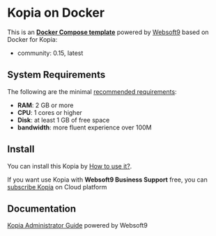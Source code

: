 # Kopia on Docker  

This is an **[Docker Compose template](https://github.com/Websoft9/docker-library)** powered by [Websoft9](https://www.websoft9.com) based on Docker for Kopia:


 - community:  0.15, latest


## System Requirements

The following are the minimal [recommended requirements](https://kopia.io/docs/installation/#docker-images):

* **RAM**: 2 GB or more
* **CPU**: 1 cores or higher
* **Disk**: at least 1 GB of free space
* **bandwidth**: more fluent experience over 100M  

## Install

You can install this Kopia by [How to use it?](https://github.com/Websoft9/docker-library#how-to-use-it).   

If you want use Kopia with **Websoft9 Business Support** free, you can [subscribe Kopia](https://www.websoft9.com/apps) on Cloud platform

## Documentation

[Kopia Administrator Guide](https://support.websoft9.com/docs/kopia) powered by Websoft9